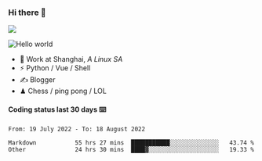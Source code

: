 ### Hi there 👋
![](https://komarev.com/ghpvc/?username=Xuhandsome)


<img src="https://github-readme-stats.vercel.app/api?username=XuHandsome&show_icons=true&theme=merko" alt="Hello world">

<br/>

- 🍻  Work at Shanghai, _A Linux SA_
- ⚡  Python / Vue / Shell
- ✍️  Blogger
- ♟  Chess / ping pong / LOL

#### Coding status last 30 days ⌨️

<!--START_SECTION:waka-->

```text
From: 19 July 2022 - To: 18 August 2022

Markdown           55 hrs 27 mins  ███████████░░░░░░░░░░░░░░   43.74 %
Other              24 hrs 30 mins  ████▓░░░░░░░░░░░░░░░░░░░░   19.33 %
```

<!--END_SECTION:waka-->
